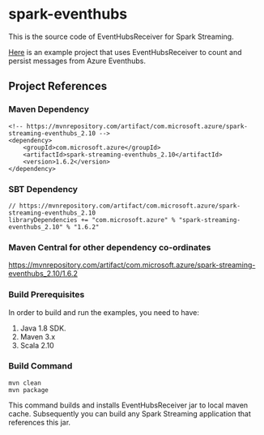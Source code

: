 # spark-eventhubs
This is the source code of EventHubsReceiver for Spark Streaming. 

[Here](https://github.com/hdinsight/spark-streaming-data-persistence-examples/tree/1.x) is an example project that uses EventHubsReceiver to count and persist messages from Azure Eventhubs.

## Project References

### Maven Dependency
    <!-- https://mvnrepository.com/artifact/com.microsoft.azure/spark-streaming-eventhubs_2.10 -->
    <dependency>
        <groupId>com.microsoft.azure</groupId>
        <artifactId>spark-streaming-eventhubs_2.10</artifactId>
        <version>1.6.2</version>
    </dependency>

### SBT Dependency

    // https://mvnrepository.com/artifact/com.microsoft.azure/spark-streaming-eventhubs_2.10
    libraryDependencies += "com.microsoft.azure" % "spark-streaming-eventhubs_2.10" % "1.6.2"

### Maven Central for other dependency co-ordinates

https://mvnrepository.com/artifact/com.microsoft.azure/spark-streaming-eventhubs_2.10/1.6.2

### Build Prerequisites

In order to build and run the examples, you need to have:

1. Java 1.8 SDK.
2. Maven 3.x
3. Scala 2.10

### Build Command
    mvn clean
    mvn package
This command builds and installs EventHubsReceiver jar to local maven cache. Subsequently you can build any Spark Streaming application that references this jar.


